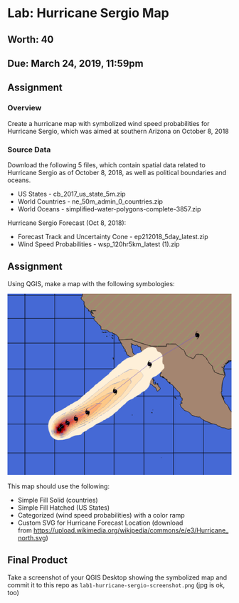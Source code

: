 # Lab: Hurricane Sergio Map
## Worth: 40
## Due: March 24, 2019, 11:59pm
## Assignment
### Overview
Create a hurricane map with symbolized wind speed probabilities for Hurricane Sergio, which was aimed at southern Arizona on October 8, 2018

### Source Data
Download the following 5 files, which contain spatial data related to Hurricane Sergio as of October 8, 2018, as well as political boundaries and oceans.

- US States - cb_2017_us_state_5m.zip
- World Countries - ne_50m_admin_0_countries.zip
- World Oceans - simplified-water-polygons-complete-3857.zip

Hurricane Sergio Forecast (Oct 8, 2018):

- Forecast Track and Uncertainty Cone - ep212018_5day_latest.zip
- Wind Speed Probabilities - wsp_120hr5km_latest (1).zip

## Assignment
Using QGIS, make a map with the following symbologies:

![Figure 1](hurricane_sergio_map.png)

This map should use the following:

- Simple Fill Solid (countries)
- Simple Fill Hatched (US States)
- Categorized (wind speed probabilities) with a color ramp
- Custom SVG for Hurricane Forecast Location (download from https://upload.wikimedia.org/wikipedia/commons/e/e3/Hurricane_north.svg)

## Final Product
Take a screenshot of your QGIS Desktop showing the symbolized map and commit it to this repo as `lab1-hurricane-sergio-screenshot.png` (jpg is ok, too)
